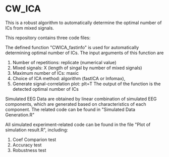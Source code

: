 # CW_ICA
This is a robust algorithm to automatically determine the optimal number of ICs from mixed signals.

This repository contains three code files:

The defined function "CWICA_fastinfo" is used for automatically determining optimal number of ICs.
The input arguments of this function are 
1) Number of repetitions: replicate (numerical value)
2) Mixed signals: X (length of singal by number of mixed signals)
3) Maximum number of ICs: maxic
4) Choice of ICA method: algorithm (fastICA or Infomax),
5) Generate signal-correlation plot: plt=T
The output of the function is the detected optimal number of ICs


Simulated EEG Data are obtained by linear combination of simulated EEG components, which are generated based on characteristics of each component.
The related code can be found in "Simulated Data Generation.R"



All simulated experiment-related code can be found in the file "Plot of simulation result.R", including:
  1. Coef Comparion test
  2. Accuracy test
  3. Robustness test

